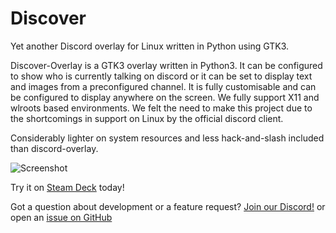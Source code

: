 # Discover
Yet another Discord overlay for Linux written in Python using GTK3.

Discover-Overlay is a GTK3 overlay written in Python3. It can be configured to show who is currently talking on discord or it can be set to display text and images from a preconfigured channel. It is fully customisable and can be configured to display anywhere on the screen. We fully support X11 and wlroots based environments. We felt the need to make this project due to the shortcomings in support on Linux by the official discord client.

Considerably lighter on system resources and less hack-and-slash included than discord-overlay.

![Screenshot](https://user-images.githubusercontent.com/535772/149630830-750f8af6-e935-44a6-ad1c-da1d204ee107.png)

Try it on [Steam Deck](deckaddnonsteamgame) today!

Got a question about development or a feature request? [Join our Discord!](https://discord.gg/jRKWMuDy5V) or open an [issue on GitHub](https://github.com/trigg/Discover/issues)
